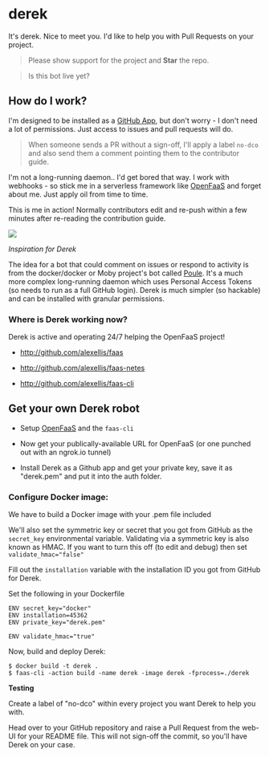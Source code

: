 # derek
It's derek. Nice to meet you. I'd like to help you with Pull Requests on your project.

> Please show support for the project and **Star** the repo.

> Is this bot live yet?

## How do I work?

I'm designed to be installed as a [GitHub App](https://developer.github.com/apps/building-integrations/setting-up-and-registering-github-apps/), but don't worry - I don't need a lot of permissions. Just access to issues and pull requests will do.

> When someone sends a PR without a sign-off, I'll apply a label `no-dco` and also send them a comment pointing them to the contributor guide.

I'm not a long-running daemon.. I'd get bored that way. I work with webhooks - so stick me in a serverless framework like [OpenFaaS](https://github.com/alexellis/faas) and forget about me. Just apply oil from time to time.

This is me in action! Normally contributors edit and re-push within a few minutes after re-reading the contribution guide.

![](https://user-images.githubusercontent.com/6358735/29704343-542a36da-8971-11e7-871e-da30c8e86cae.png)

*Inspiration for Derek*

The idea for a bot that could comment on issues or respond to activity is from the docker/docker or Moby project's bot called [Poule](https://github.com/icecrime/poule). It's a much more complex long-running daemon which uses Personal Access Tokens (so needs to run as a full GitHub login). Derek is much simpler (so hackable) and can be installed with granular permissions.

### Where is Derek working now?

Derek is active and operating 24/7 helping the OpenFaaS project!

* http://github.com/alexellis/faas

* http://github.com/alexellis/faas-netes

* http://github.com/alexellis/faas-cli

## Get your own Derek robot

* Setup [OpenFaaS](https://github.com/alexellis/openfaas) and the `faas-cli`

* Now get your publically-available URL for OpenFaaS (or one punched out with an ngrok.io tunnel)

* Install Derek as a Github app and get your private key, save it as "derek.pem" and put it into the auth folder.

### Configure Docker image:

We have to build a Docker image with your .pem file included

We'll also set the symmetric key or secret that you got from GitHub as the `secret_key` environmental variable. Validating via a symmetric key is also known as HMAC. If you want to turn this off (to edit and debug) then set `validate_hmac="false"`

Fill out the `installation` variable with the installation ID you got from GitHub for Derek.

Set the following in your Dockerfile

```
ENV secret_key="docker"
ENV installation=45362
ENV private_key="derek.pem"

ENV validate_hmac="true"
```

Now, build and deploy Derek:

```
$ docker build -t derek .
$ faas-cli -action build -name derek -image derek -fprocess=./derek
```

**Testing**

Create a label of "no-dco" within every project you want Derek to help you with.

Head over to your GitHub repository and raise a Pull Request from the web-UI for your README file. This will not sign-off the commit, so you'll have Derek on your case.
